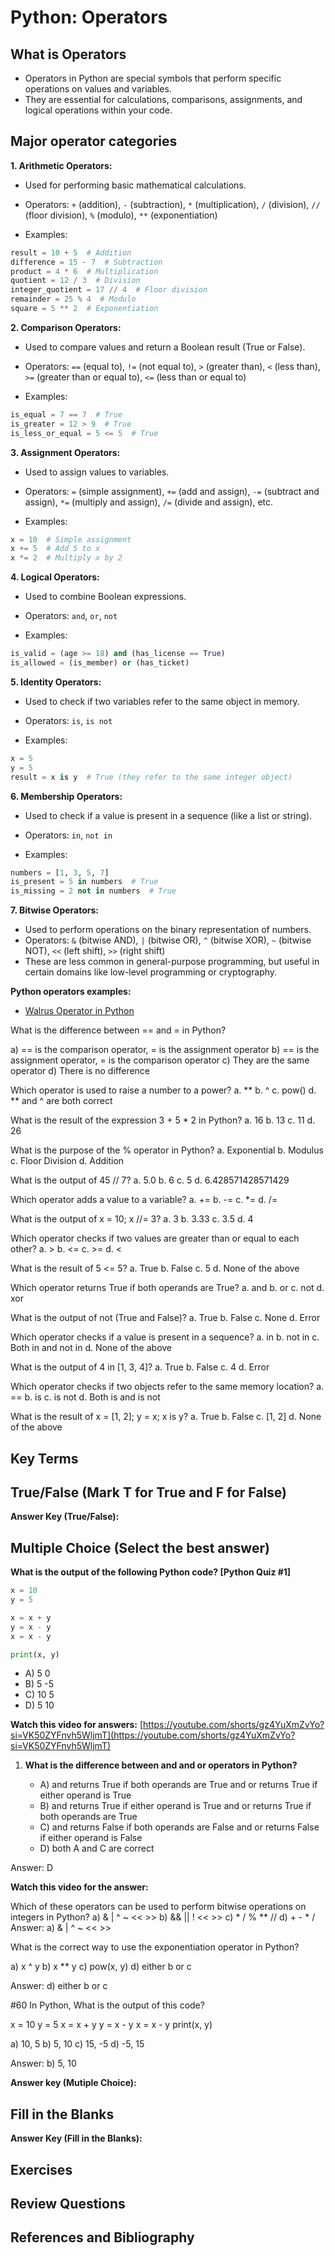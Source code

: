 # Python: Operators

## What is Operators

- Operators in Python are special symbols that perform specific operations on values and variables.
- They are essential for calculations, comparisons, assignments, and logical operations within your code.

## Major operator categories

**1. Arithmetic Operators:**

- Used for performing basic mathematical calculations.
- Operators: `+` (addition), `-` (subtraction), `*` (multiplication), `/` (division), `//` (floor division), `%` (modulo), `**` (exponentiation)

- Examples:

```python
result = 10 + 5  # Addition
difference = 15 - 7  # Subtraction
product = 4 * 6  # Multiplication
quotient = 12 / 3  # Division
integer_quotient = 17 // 4  # Floor division
remainder = 25 % 4  # Modulo
square = 5 ** 2  # Exponentiation
```

**2. Comparison Operators:**

- Used to compare values and return a Boolean result (True or False).
- Operators: `==` (equal to), `!=` (not equal to), `>` (greater than), `<` (less than), `>=` (greater than or equal to), `<=` (less than or equal to)

- Examples:

```python
is_equal = 7 == 7  # True
is_greater = 12 > 9  # True
is_less_or_equal = 5 <= 5  # True
```

**3. Assignment Operators:**

- Used to assign values to variables.
- Operators: `=` (simple assignment), `+=` (add and assign), `-=` (subtract and assign), `*=` (multiply and assign), `/=` (divide and assign), etc.

- Examples:

```python
x = 10  # Simple assignment
x += 5  # Add 5 to x
x *= 2  # Multiply x by 2
```

**4. Logical Operators:**

- Used to combine Boolean expressions.
- Operators: `and`, `or`, `not`

- Examples:

```python
is_valid = (age >= 18) and (has_license == True)
is_allowed = (is_member) or (has_ticket)
```

**5. Identity Operators:**

- Used to check if two variables refer to the same object in memory.
- Operators: `is`, `is not`

- Examples:

```python
x = 5
y = 5
result = x is y  # True (they refer to the same integer object)
```

**6. Membership Operators:**

- Used to check if a value is present in a sequence (like a list or string).
- Operators: `in`, `not in`

- Examples:

```python
numbers = [1, 3, 5, 7]
is_present = 5 in numbers  # True
is_missing = 2 not in numbers  # True
```

**7. Bitwise Operators:**

- Used to perform operations on the binary representation of numbers.
- Operators: `&` (bitwise AND), `|` (bitwise OR), `^` (bitwise XOR), `~` (bitwise NOT), `<<` (left shift), `>>` (right shift)
- These are less common in general-purpose programming, but useful in certain domains like low-level programming or cryptography.


**Python operators examples:**
- [Walrus Operator in Python](https://youtube.com/shorts/vhEz75XZlJI)

What is the difference between == and = in Python?

a) == is the comparison operator, = is the assignment operator
b) == is the assignment operator, = is the comparison operator
c) They are the same operator
d) There is no difference

Which operator is used to raise a number to a power?
a. **
b. ^
c. pow()
d. ** and ^ are both correct

What is the result of the expression 3 + 5 * 2 in Python?
a. 16
b. 13
c. 11
d. 26

What is the purpose of the % operator in Python?
a. Exponential
b. Modulus
c. Floor Division
d. Addition

What is the output of 45 // 7?
a. 5.0
b. 6
c. 5
d. 6.428571428571429

Which operator adds a value to a variable?
a. +=
b. -=
c. *=
d. /=

What is the output of x = 10; x //= 3?
a. 3
b. 3.33
c. 3.5
d. 4

Which operator checks if two values are greater than or equal to each other?
a. >
b. <=
c. >=
d. <

What is the result of 5 <= 5?
a. True
b. False
c. 5
d. None of the above

Which operator returns True if both operands are True?
a. and
b. or
c. not
d. xor

What is the output of not (True and False)?
a. True
b. False
c. None
d. Error

Which operator checks if a value is present in a sequence?
a. in
b. not in
c. Both in and not in
d. None of the above

What is the output of 4 in [1, 3, 4]?
a. True
b. False
c. 4
d. Error

Which operator checks if two objects refer to the same memory location?
a. ==
b. is
c. is not
d. Both is and is not

What is the result of x = [1, 2]; y = x; x is y?
a. True
b. False
c. [1, 2]
d. None of the above

## Key Terms

## True/False (Mark T for True and F for False)

**Answer Key (True/False):**

## Multiple Choice (Select the best answer)

**What is the output of the following Python code? [Python Quiz #1]**

```python
x = 10
y = 5

x = x + y
y = x - y
x = x - y

print(x, y)

```
- A) 5 0
- B) 5 -5
- C) 10 5
- D) 5 10

**Watch this video for answers:** [https://youtube.com/shorts/gz4YuXmZvYo?si=VK50ZYFnvh5WljmT](https://youtube.com/shorts/gz4YuXmZvYo?si=VK50ZYFnvh5WljmT)

1. **What is the difference between and and or operators in Python?**

   - A) and returns True if both operands are True and or returns True if either operand is True
   - B) and returns True if either operand is True and or returns True if both operands are True
   - C) and returns False if both operands are False and or returns False if either operand is False
   - D) both A and C are correct

Answer: D
  
**Watch this video for the answer:**

Which of these operators can be used to perform bitwise operations on integers in Python? a) & | ^ ~ << >> b) && || ! << >> c) * / % ** // d) + - * /
Answer: a) & | ^ ~ << >>


What is the correct way to use the exponentiation operator in Python?

a) x ^ y b) x ** y c) pow(x, y) d) either b or c

Answer: d) either b or c


#60 In Python, What is the output of this code?

x = 10
y = 5
x = x + y
y = x - y
x = x - y
print(x, y)


a) 10, 5 
b) 5, 10 
c) 15, -5 
d) -5, 15

Answer: b) 5, 10


**Answer key (Mutiple Choice):**

## Fill in the Blanks

**Answer Key (Fill in the Blanks):**

## Exercises

## Review Questions

## References and Bibliography
